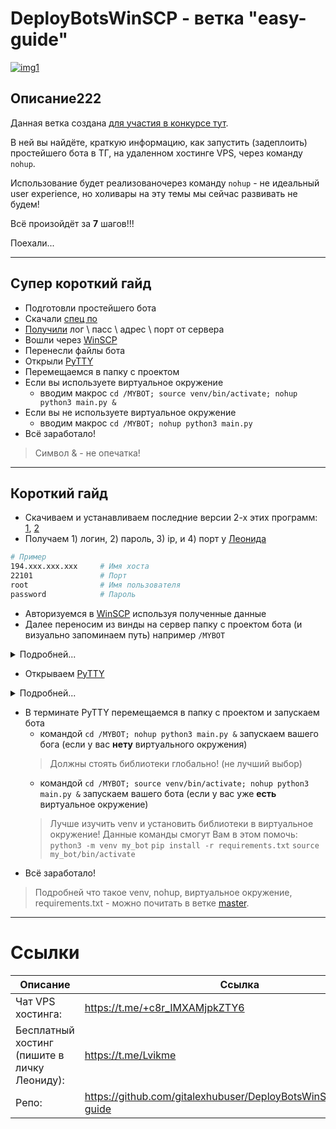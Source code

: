 # DeployBotsWinSCP - ветка "easy-guide"

[![img1](https://i.imgur.com/vRPZlfF.jpeg)](https://t.me/c/1901233574/881)

## Описание222

Данная ветка создана [для участия в конкурсе тут](https://t.me/+c8r_IMXAMjpkZTY6).

В ней вы найдёте, краткую информацию, как запустить (задеплоить) простейшего бота в ТГ, на удаленном хостинге VPS, через команду `nohup`.

Использование будет реализованочерез команду `nohup` - не идеальный user experience, но холивары на эту темы мы сейчас развивать не будем!

Всё произойдёт за **7**  шагов!!!

Поехали...

---

## Супер короткий гайд
- Подготовли простейшего бота
- Скачали [спец по](https://github.com/gitalexhubuser/DeployBotsWinSCP/tree/main#%D1%81%D0%BE%D1%84%D1%82)
- [Получили](https://t.me/Lvikme) лог \ пасс \ адрес \ порт от сервера
- Вошли через [WinSCP](https://github.com/gitalexhubuser/DeployBotsWinSCP/tree/main#winscp-61)
- Перенесли файлы бота
- Открыли [PyTTY](https://github.com/gitalexhubuser/DeployBotsWinSCP/tree/main#putty)
- Перемещаемся в папку с проектом
- Если вы используете виртуальное окружение
    - вводим макрос `cd /MYBOT; source venv/bin/activate; nohup python3 main.py &`
- Если вы не используете виртуальное окружение
    - вводим макрос `cd /MYBOT; nohup python3 main.py`
- Всё заработало!

> Символ & - не опечатка!

---

## Короткий гайд
- Скачиваем и устанавливаем последние версии 2-х этих программ: [1](https://winscp.net/download/WinSCP-6.1-Setup.exe), [2](https://the.earth.li/~sgtatham/putty/latest/w64/putty-64bit-0.78-installer.msi)
- Получаем 1) логин, 2) пароль, 3) ip, и 4) порт у [Леонида](https://t.me/Lvikme)
```bash
# Пример
194.xxx.xxx.xxx     # Имя хоста
22101               # Порт
root                # Имя пользователя
password            # Пароль

```
- Авторизуемся в [WinSCP](https://github.com/gitalexhubuser/DeployBotsWinSCP/tree/main#winscp-61) используя полученные данные
- Далее переносим из винды на сервер папку с проектом бота (и визуально запоминаем путь) например `/MYBOT`

<details>
<summary>Подробней...</summary>

![](https://i.imgur.com/QSRAGSr.jpeg)
</details>

- Открываем [PyTTY](https://github.com/gitalexhubuser/DeployBotsWinSCP/tree/main#putty)
<details>
<summary>Подробней...</summary>

![](https://i.imgur.com/UmbCVJg.jpeg)
</details>

- В терминате PyTTY перемещаемся в папку с проектом и запускаем бота
    - командой `cd /MYBOT; nohup python3 main.py &` запускаем вашего бога (если у вас **нету** виртуального окружения)
    > Должны стоять библиотеки глобально! (не лучший выбор)
    - командой `cd /MYBOT; source venv/bin/activate; nohup python3 main.py &` запускаем вашего бота (если у вас уже **есть** виртуальное окружение)
    > Лучше изучить venv и установить библиотеки в виртуальное окружение!
    > Данные команды смогут Вам в этом помочь:
    > `python3 -m venv my_bot`
    > `pip install -r requirements.txt`
    > `source my_bot/bin/activate`
- Всё заработало!

> Подробней что такое venv, nohup, виртуальное окружение, requirements.txt - можно почитать в ветке [master](https://github.com/gitalexhubuser/DeployBotsWinSCP/tree/main).

---

# Ссылки
| Описание | Ссылка |
| ------ | ------ |
Чат VPS хостинга: | https://t.me/+c8r_IMXAMjpkZTY6
Бесплатный хостинг (пишите в личку Леониду): | https://t.me/Lvikme
Репо: | https://github.com/gitalexhubuser/DeployBotsWinSCP/tree/easy-guide
